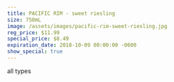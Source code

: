 ```yaml
---
title: PACIFIC RIM - sweet riesling
size: 750mL
image: /assets/images/pacific-rim-sweet-riesling.jpg
reg_price: $11.99
special_price: $8.49
expiration_date: 2018-10-09 00:00:00 -0600
show_special: true
---
```


all types